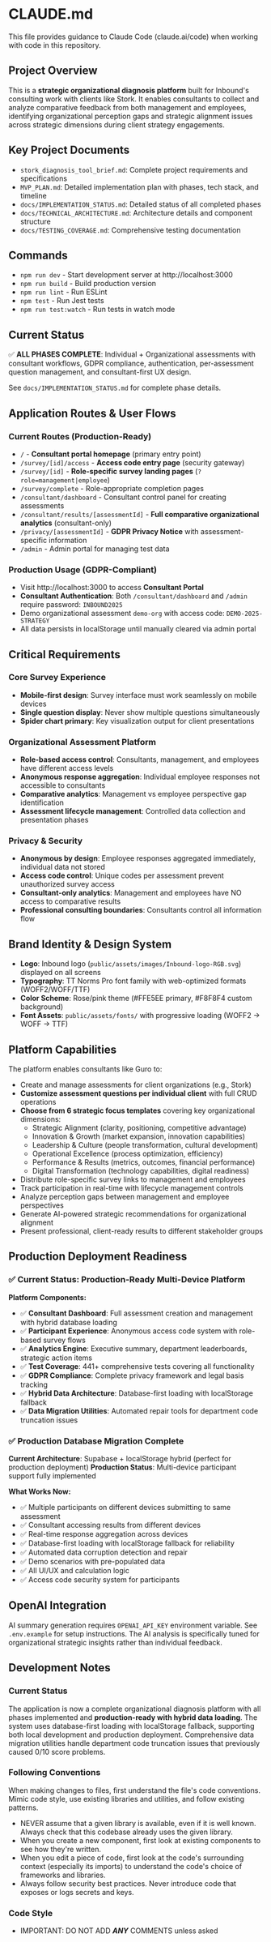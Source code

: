 # CLAUDE.md

This file provides guidance to Claude Code (claude.ai/code) when working with code in this repository.

## Project Overview

This is a **strategic organizational diagnosis platform** built for Inbound's consulting work with clients like Stork. It enables consultants to collect and analyze comparative feedback from both management and employees, identifying organizational perception gaps and strategic alignment issues across strategic dimensions during client strategy engagements.

## Key Project Documents

- `stork_diagnosis_tool_brief.md`: Complete project requirements and specifications  
- `MVP_PLAN.md`: Detailed implementation plan with phases, tech stack, and timeline
- `docs/IMPLEMENTATION_STATUS.md`: Detailed status of all completed phases
- `docs/TECHNICAL_ARCHITECTURE.md`: Architecture details and component structure
- `docs/TESTING_COVERAGE.md`: Comprehensive testing documentation

## Commands

- `npm run dev` - Start development server at http://localhost:3000
- `npm run build` - Build production version
- `npm run lint` - Run ESLint
- `npm test` - Run Jest tests
- `npm run test:watch` - Run tests in watch mode

## Current Status

✅ **ALL PHASES COMPLETE**: Individual + Organizational assessments with consultant workflows, GDPR compliance, authentication, per-assessment question management, and consultant-first UX design.

See `docs/IMPLEMENTATION_STATUS.md` for complete phase details.

## Application Routes & User Flows

### Current Routes (Production-Ready)
- `/` - **Consultant portal homepage** (primary entry point)
- `/survey/[id]/access` - **Access code entry page** (security gateway)
- `/survey/[id]` - **Role-specific survey landing pages** (`?role=management|employee`)
- `/survey/complete` - Role-appropriate completion pages
- `/consultant/dashboard` - Consultant control panel for creating assessments
- `/consultant/results/[assessmentId]` - **Full comparative organizational analytics** (consultant-only)
- `/privacy/[assessmentId]` - **GDPR Privacy Notice** with assessment-specific information
- `/admin` - Admin portal for managing test data

### Production Usage (GDPR-Compliant)
- Visit http://localhost:3000 to access **Consultant Portal**
- **Consultant Authentication**: Both `/consultant/dashboard` and `/admin` require password: `INBOUND2025`
- Demo organizational assessment `demo-org` with access code: `DEMO-2025-STRATEGY`
- All data persists in localStorage until manually cleared via admin portal

## Critical Requirements

### Core Survey Experience
- **Mobile-first design**: Survey interface must work seamlessly on mobile devices
- **Single question display**: Never show multiple questions simultaneously
- **Spider chart primary**: Key visualization output for client presentations

### Organizational Assessment Platform
- **Role-based access control**: Consultants, management, and employees have different access levels
- **Anonymous response aggregation**: Individual employee responses not accessible to consultants
- **Comparative analytics**: Management vs employee perspective gap identification
- **Assessment lifecycle management**: Controlled data collection and presentation phases

### Privacy & Security
- **Anonymous by design**: Employee responses aggregated immediately, individual data not stored
- **Access code control**: Unique codes per assessment prevent unauthorized survey access
- **Consultant-only analytics**: Management and employees have NO access to comparative results
- **Professional consulting boundaries**: Consultants control all information flow

## Brand Identity & Design System
- **Logo**: Inbound logo (`public/assets/images/Inbound-logo-RGB.svg`) displayed on all screens
- **Typography**: TT Norms Pro font family with web-optimized formats (WOFF2/WOFF/TTF)
- **Color Scheme**: Rose/pink theme (#FFE5EE primary, #F8F8F4 custom background)
- **Font Assets**: `public/assets/fonts/` with progressive loading (WOFF2 → WOFF → TTF)

## Platform Capabilities

The platform enables consultants like Guro to:
- Create and manage assessments for client organizations (e.g., Stork)
- **Customize assessment questions per individual client** with full CRUD operations
- **Choose from 6 strategic focus templates** covering key organizational dimensions:
  - Strategic Alignment (clarity, positioning, competitive advantage)
  - Innovation & Growth (market expansion, innovation capabilities)
  - Leadership & Culture (people transformation, cultural development)
  - Operational Excellence (process optimization, efficiency)
  - Performance & Results (metrics, outcomes, financial performance)
  - Digital Transformation (technology capabilities, digital readiness)
- Distribute role-specific survey links to management and employees
- Track participation in real-time with lifecycle management controls
- Analyze perception gaps between management and employee perspectives
- Generate AI-powered strategic recommendations for organizational alignment
- Present professional, client-ready results to different stakeholder groups

## Production Deployment Readiness

### ✅ Current Status: Production-Ready Multi-Device Platform
**Platform Components:**
- ✅ **Consultant Dashboard**: Full assessment creation and management with hybrid database loading
- ✅ **Participant Experience**: Anonymous access code system with role-based survey flows
- ✅ **Analytics Engine**: Executive summary, department leaderboards, strategic action items
- ✅ **Test Coverage**: 441+ comprehensive tests covering all functionality
- ✅ **GDPR Compliance**: Complete privacy framework and legal basis tracking
- ✅ **Hybrid Data Architecture**: Database-first loading with localStorage fallback
- ✅ **Data Migration Utilities**: Automated repair tools for department code truncation issues

### ✅ Production Database Migration Complete
**Current Architecture**: Supabase + localStorage hybrid (perfect for production deployment)
**Production Status**: Multi-device participant support fully implemented

**What Works Now:**
- ✅ Multiple participants on different devices submitting to same assessment
- ✅ Consultant accessing results from different devices
- ✅ Real-time response aggregation across devices
- ✅ Database-first loading with localStorage fallback for reliability
- ✅ Automated data corruption detection and repair
- ✅ Demo scenarios with pre-populated data
- ✅ All UI/UX and calculation logic
- ✅ Access code security system for participants

## OpenAI Integration
AI summary generation requires `OPENAI_API_KEY` environment variable. See `.env.example` for setup instructions. The AI analysis is specifically tuned for organizational strategic insights rather than individual feedback.

## Development Notes

### Current Status
The application is now a complete organizational diagnosis platform with all phases implemented and **production-ready with hybrid data loading**. The system uses database-first loading with localStorage fallback, supporting both local development and production deployment. Comprehensive data migration utilities handle department code truncation issues that previously caused 0/10 score problems.

### Following Conventions
When making changes to files, first understand the file's code conventions. Mimic code style, use existing libraries and utilities, and follow existing patterns.
- NEVER assume that a given library is available, even if it is well known. Always check that this codebase already uses the given library.
- When you create a new component, first look at existing components to see how they're written.
- When you edit a piece of code, first look at the code's surrounding context (especially its imports) to understand the code's choice of frameworks and libraries.
- Always follow security best practices. Never introduce code that exposes or logs secrets and keys.

### Code Style
- IMPORTANT: DO NOT ADD ***ANY*** COMMENTS unless asked